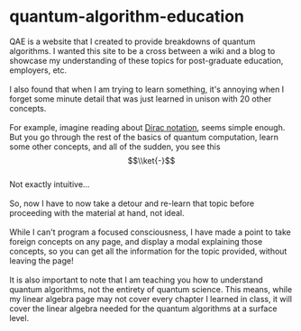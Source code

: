 # quantum-algorithm-education

QAE is a website that I created to provide breakdowns of quantum algorithms. I wanted this site to be a cross between a wiki and a blog to showcase my understanding of these topics for post-graduate education, employers, etc. 
<br><br>
I also found that when I am trying to learn something, it's annoying when I forget some minute detail that was just learned in unison with 20 other concepts. 
<br><br>
For example, imagine reading about [Dirac notation](./src/pages/notation/dirac-notation.html), seems simple enough. But you go through the rest of the basics of quantum computation, learn some other concepts, and all of the sudden, you see this 
<br>
$$\\ket{-}$$
<br>
Not exactly intuitive...
<br><br>
So, now I have to now take a detour and re-learn that topic before proceeding with the material at hand, not ideal.
<br><br>
While I can't program a focused consciousness, I have made a point to take foreign concepts on any page, and display a modal explaining those concepts, so you can get all the information for the topic provided, without leaving the page! 
<br><br>
It is also important to note that I am teaching you how to understand quantum algorithms, not the entirety of quantum science. This means, while my linear algebra page may not cover every chapter I learned in class, it will cover the linear algebra needed for the quantum algorithms at a surface level. 
